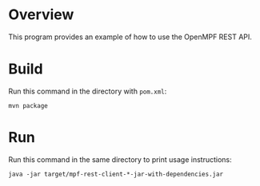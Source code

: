 # Overview

This program provides an example of how to use the OpenMPF REST API.

# Build

Run this command in the directory with `pom.xml`:

`mvn package`

# Run

Run this command in the same directory to print usage instructions:

`java -jar target/mpf-rest-client-*-jar-with-dependencies.jar`
